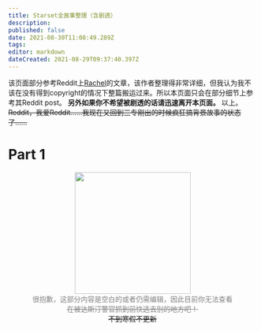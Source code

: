 ```yaml
---
title: Starset全故事整理（含剧透）
description: 
published: false
date: 2021-08-30T11:08:49.289Z
tags: 
editor: markdown
dateCreated: 2021-08-29T09:37:40.397Z
---
```


该页面部分参考Reddit上[Rachel](https://www.reddit.com/user/raquel18ls/)的文章，该作者整理得非常详细，但我认为我不该在没有得到copyright的情况下整篇搬运过来。所以本页面只会在部分细节上参考其Reddit post。
**另外如果你不希望被剧透的话请迅速离开本页面。**
以上。
~~Reddit，我爱Reddit……我现在又回到三专刚出的时候疯狂搞背景故事的状态了……~~
# Part 1
<div align=center><img src="https://img.starset.fans/2021/08/22/2408e40b40e87.jpg" width="235" height="247"></div>
  <div align=center><font color=grey>很抱歉，这部分内容是空白的或者仍需编辑，因此目前你无法查看
  <br/><s>在被达斯汀警官抓到前快逃去别的地方吧！</s></font></div>
 <center><s>不到寒假不更新</s></center></div>